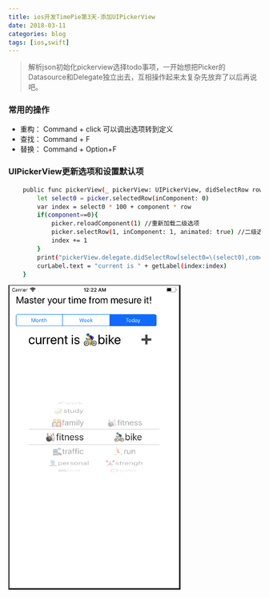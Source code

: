 ```yaml
---
title: ios开发TimePie第3天-添加UIPickerView
date: 2018-03-11
categories: blog
tags: [ios,swift]
---
```


> 解析json初始化pickerview选择todo事项，一开始想把Picker的Datasource和Delegate独立出去，互相操作起来太复杂先放弃了以后再说吧。

### 常用的操作
- 重构： Command + click 可以调出选项转到定义
- 查找： Command + F
- 替换： Command + Option+F

### UIPickerView更新选项和设置默认项

``` bash
    public func pickerView(_ pickerView: UIPickerView, didSelectRow row: Int, inComponent component: Int){
        let select0 = picker.selectedRow(inComponent: 0)
        var index = select0 * 100 + component * row
        if(component==0){
            picker.reloadComponent(1) //重新加载二级选项
            picker.selectRow(1, inComponent: 1, animated: true) //二级选项里默认的索引是1
            index += 1
        }
        print("pickerView.delegate.didSelectRow[select0=\(select0),com=\(component),row=\(row)],index=\(index)")
        curLabel.text = "current is " + getLabel(index:index)
    }
```

![add source file to project](../assets/in-post/2018-03-11-swift-timepie-picker.png)